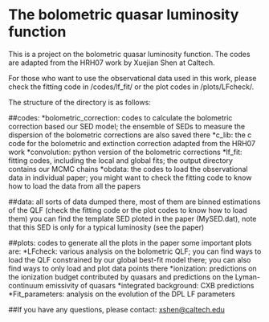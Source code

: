 # The bolometric quasar luminosity function

This is a project on the bolometric quasar luminosity function. The codes are adapted from the HRH07 work by Xuejian Shen at Caltech.

For those who want to use the observational data used in this work, please check the fitting code in /codes/lf_fit/ or the plot codes in /plots/LFcheck/.

The structure of the directory is as follows:

##codes:
	*bolometric_correction: codes to calculate the bolometric correction based our SED model; the ensemble of SEDs to measure the dispersion of the bolometric corrections are also saved there
	*c_lib: the c code for the bolometric and extinction correction adapted from the HRH07 work
	*convolution: python version of the bolometric corrections
	*lf_fit: fitting codes, including the local and global fits; the output directory contains our MCMC chains
	*obdata: the codes to load the observational data in individual paper; you might want to check the fitting code to know how to load the data from all the papers

##data:
	all sorts of data dumped there, most of them are binned estimations of the QLF (check the fitting code or the plot codes to know how to load them)
	you can find the template SED ploted in the paper (MySED.dat), note that this SED is only for a typical luminosity (see the paper)

##plots:
	codes to generate all the plots in the paper
	some important plots are:
	*LFcheck: 
		various analysis on the bolometric QLF;
		you can find ways to load the QLF constrained by our global best-fit model there;
		you can also find ways to only load and plot data points there
	*ionization:
		predictions on the ionization budget contributed by quasars
		and predictions on the Lyman-continuum emissivity of quasars
	*integrated background:
		CXB predictions
	*Fit_parameters:
		analysis on the evolution of the DPL LF parameters

##If you have any questions, please contact: xshen@caltech.edu

